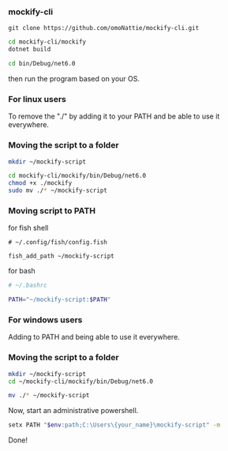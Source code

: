 ### mockify-cli

```git
git clone https://github.com/omoNattie/mockify-cli.git
```

```bash
cd mockify-cli/mockify
dotnet build

cd bin/Debug/net6.0
```

then run the program based on your OS.

### For linux users
To remove the "./" by adding it to your PATH and be able to use it everywhere. <br>
### Moving the script to a folder
```bash
mkdir ~/mockify-script

cd mockify-cli/mockify/bin/Debug/net6.0
chmod +x ./mockify
sudo mv ./* ~/mockify-script
```
### Moving script to PATH
for fish shell
```fish
# ~/.config/fish/config.fish

fish_add_path ~/mockify-script 
```
for bash
```bash
# ~/.bashrc

PATH="~/mockify-script:$PATH"
```

### For windows users
Adding to PATH and being able to use it everywhere. <br>

### Moving the script to a folder
```bash
mkdir ~/mockify-script
cd ~/mockify-cli/mockify/bin/Debug/net6.0

mv ./* ~/mockify-script
```
Now, start an administrative powershell.
```bash
setx PATH "$env:path;C:\Users\{your_name}\mockify-script" -m
```

Done!